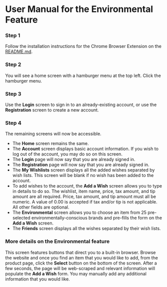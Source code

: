 # User Manual for the Environmental Feature

### Step 1

Follow the installation instructions for the Chrome Browser Extension on the [README.md](https://github.com/emmasmth/fresh-capstone/blob/main/user-manual-browser-extension.md#installation-for-ios-application).

### Step 2

You will see a home screen with a hamburger menu at the top left. Click the hamburger menu.

### Step 3

Use the **Login** screen to sign in to an already-existing account, or use the **Registration** screen to create a new account.

### Step 4

The remaining screens will now be accessible. 
* The **Home** screen remains the same.
* The **Account** screen displays basic account information. If you wish to log out of the account, you may do so on this screen.
* The **Login** page will now say that you are already signed in.
* The **Registration** page will now say that you are already signed in.
* The **My Wishlists** screen displays all the added wishes separated by wish lists. This screen will be blank if no wish has been added to the account.
* To add wishes to the account, the **Add a Wish** screen allows you to type in details to do so. The wishlist, item name, price, tax amount, and tip amount are all required. Price, tax amount, and tip amount must all be numeric. A value of 0.00 is accepted if tax and/or tip is not applicable. All other fields are optional.
* The **Environmental** screen allows you to choose an item from 25 pre-selected environmentally-conscious brands and pre-fills the form on the **Add a Wish** screen.
* The **Friends** screen displays all the wishes separated by their wish lists.

### More details on the Environmental feature

This screen features buttons that direct you to a built-in browser. Browse the website and once you find an item that you would like to add, from the product page, click the **Select** button on the bottom of the screen. After a few seconds, the page will be web-scraped and relevant information will populate the **Add a Wish** form. You may manually add any additional information that you would like.
